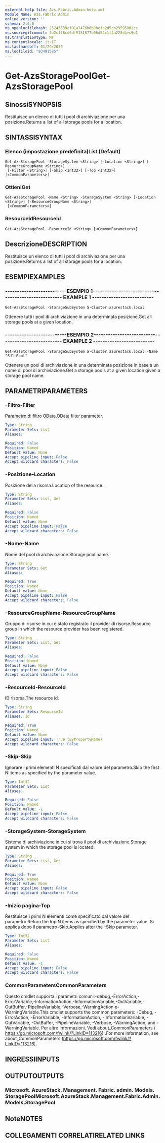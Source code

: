 ```yaml
---
external help file: Azs.Fabric.Admin-help.xml
Module Name: Azs.Fabric.Admin
online version: ''
schema: 2.0.0
ms.openlocfilehash: 25243539ef01a7476b6b0befb2d5cb29595001ce
ms.sourcegitcommit: 4d2c178cd6df9151877b08d54c1f4a228dbec9d1
ms.translationtype: MT
ms.contentlocale: it-IT
ms.lasthandoff: 01/29/2020
ms.locfileid: "93491585"
---
```

# <span data-ttu-id="eb94c-101">Get-AzsStoragePool</span><span class="sxs-lookup"><span data-stu-id="eb94c-101">Get-AzsStoragePool</span></span>

## <span data-ttu-id="eb94c-102">Sinossi</span><span class="sxs-lookup"><span data-stu-id="eb94c-102">SYNOPSIS</span></span>
<span data-ttu-id="eb94c-103">Restituisce un elenco di tutti i pool di archiviazione per una posizione.</span><span class="sxs-lookup"><span data-stu-id="eb94c-103">Returns a list of all storage pools for a location.</span></span>

## <span data-ttu-id="eb94c-104">SINTASSI</span><span class="sxs-lookup"><span data-stu-id="eb94c-104">SYNTAX</span></span>

### <span data-ttu-id="eb94c-105">Elenco (impostazione predefinita)</span><span class="sxs-lookup"><span data-stu-id="eb94c-105">List (Default)</span></span>
```
Get-AzsStoragePool -StorageSystem <String> [-Location <String>] [-ResourceGroupName <String>]
 [-Filter <String>] [-Skip <Int32>] [-Top <Int32>] [<CommonParameters>]
```

### <span data-ttu-id="eb94c-106">Ottieni</span><span class="sxs-lookup"><span data-stu-id="eb94c-106">Get</span></span>
```
Get-AzsStoragePool -Name <String> -StorageSystem <String> [-Location <String>] [-ResourceGroupName <String>]
 [<CommonParameters>]
```

### <span data-ttu-id="eb94c-107">ResourceId</span><span class="sxs-lookup"><span data-stu-id="eb94c-107">ResourceId</span></span>
```
Get-AzsStoragePool -ResourceId <String> [<CommonParameters>]
```

## <span data-ttu-id="eb94c-108">Descrizione</span><span class="sxs-lookup"><span data-stu-id="eb94c-108">DESCRIPTION</span></span>
<span data-ttu-id="eb94c-109">Restituisce un elenco di tutti i pool di archiviazione per una posizione.</span><span class="sxs-lookup"><span data-stu-id="eb94c-109">Returns a list of all storage pools for a location.</span></span>

## <span data-ttu-id="eb94c-110">ESEMPI</span><span class="sxs-lookup"><span data-stu-id="eb94c-110">EXAMPLES</span></span>

### <span data-ttu-id="eb94c-111">--------------------------ESEMPIO 1--------------------------</span><span class="sxs-lookup"><span data-stu-id="eb94c-111">-------------------------- EXAMPLE 1 --------------------------</span></span>
```
Get-AzsStoragePool -StorageSubSystem S-Cluster.azurestack.local
```

<span data-ttu-id="eb94c-112">Ottenere tutti i pool di archiviazione in una determinata posizione.</span><span class="sxs-lookup"><span data-stu-id="eb94c-112">Get all storage pools at a given location.</span></span>

### <span data-ttu-id="eb94c-113">--------------------------ESEMPIO 2--------------------------</span><span class="sxs-lookup"><span data-stu-id="eb94c-113">-------------------------- EXAMPLE 2 --------------------------</span></span>
```
Get-AzsStoragePool -StorageSubSystem S-Cluster.azurestack.local -Name "SU1_Pool"
```

<span data-ttu-id="eb94c-114">Ottenere un pool di archiviazione in una determinata posizione in base a un nome di pool di archiviazione.</span><span class="sxs-lookup"><span data-stu-id="eb94c-114">Get a storage pools at a given location given a storage pool name.</span></span>

## <span data-ttu-id="eb94c-115">PARAMETRI</span><span class="sxs-lookup"><span data-stu-id="eb94c-115">PARAMETERS</span></span>

### <span data-ttu-id="eb94c-116">-Filtro</span><span class="sxs-lookup"><span data-stu-id="eb94c-116">-Filter</span></span>
<span data-ttu-id="eb94c-117">Parametro di filtro OData.</span><span class="sxs-lookup"><span data-stu-id="eb94c-117">OData filter parameter.</span></span>

```yaml
Type: String
Parameter Sets: List
Aliases: 

Required: False
Position: Named
Default value: None
Accept pipeline input: False
Accept wildcard characters: False
```

### <span data-ttu-id="eb94c-118">-Posizione</span><span class="sxs-lookup"><span data-stu-id="eb94c-118">-Location</span></span>
<span data-ttu-id="eb94c-119">Posizione della risorsa.</span><span class="sxs-lookup"><span data-stu-id="eb94c-119">Location of the resource.</span></span>

```yaml
Type: String
Parameter Sets: List, Get
Aliases: 

Required: False
Position: Named
Default value: None
Accept pipeline input: False
Accept wildcard characters: False
```

### <span data-ttu-id="eb94c-120">-Nome</span><span class="sxs-lookup"><span data-stu-id="eb94c-120">-Name</span></span>
<span data-ttu-id="eb94c-121">Nome del pool di archiviazione.</span><span class="sxs-lookup"><span data-stu-id="eb94c-121">Storage pool name.</span></span>

```yaml
Type: String
Parameter Sets: Get
Aliases: 

Required: True
Position: Named
Default value: None
Accept pipeline input: False
Accept wildcard characters: False
```

### <span data-ttu-id="eb94c-122">-ResourceGroupName</span><span class="sxs-lookup"><span data-stu-id="eb94c-122">-ResourceGroupName</span></span>
<span data-ttu-id="eb94c-123">Gruppo di risorse in cui è stato registrato il provider di risorse.</span><span class="sxs-lookup"><span data-stu-id="eb94c-123">Resource group in which the resource provider has been registered.</span></span>

```yaml
Type: String
Parameter Sets: List, Get
Aliases: 

Required: False
Position: Named
Default value: None
Accept pipeline input: False
Accept wildcard characters: False
```

### <span data-ttu-id="eb94c-124">-ResourceId</span><span class="sxs-lookup"><span data-stu-id="eb94c-124">-ResourceId</span></span>
<span data-ttu-id="eb94c-125">ID risorsa.</span><span class="sxs-lookup"><span data-stu-id="eb94c-125">The resource id.</span></span>

```yaml
Type: String
Parameter Sets: ResourceId
Aliases: id

Required: True
Position: Named
Default value: None
Accept pipeline input: True (ByPropertyName)
Accept wildcard characters: False
```

### <span data-ttu-id="eb94c-126">-Skip</span><span class="sxs-lookup"><span data-stu-id="eb94c-126">-Skip</span></span>
<span data-ttu-id="eb94c-127">Ignorare i primi elementi N specificati dal valore del parametro.</span><span class="sxs-lookup"><span data-stu-id="eb94c-127">Skip the first N items as specified by the parameter value.</span></span>

```yaml
Type: Int32
Parameter Sets: List
Aliases: 

Required: False
Position: Named
Default value: -1
Accept pipeline input: False
Accept wildcard characters: False
```

### <span data-ttu-id="eb94c-128">-StorageSystem</span><span class="sxs-lookup"><span data-stu-id="eb94c-128">-StorageSystem</span></span>
<span data-ttu-id="eb94c-129">Sistema di archiviazione in cui si trova il pool di archiviazione.</span><span class="sxs-lookup"><span data-stu-id="eb94c-129">Storage system in which the storage pool is located.</span></span>

```yaml
Type: String
Parameter Sets: List, Get
Aliases: 

Required: True
Position: Named
Default value: None
Accept pipeline input: False
Accept wildcard characters: False
```

### <span data-ttu-id="eb94c-130">-Inizio pagina</span><span class="sxs-lookup"><span data-stu-id="eb94c-130">-Top</span></span>
<span data-ttu-id="eb94c-131">Restituisce i primi N elementi come specificato dal valore del parametro.</span><span class="sxs-lookup"><span data-stu-id="eb94c-131">Return the top N items as specified by the parameter value.</span></span>
<span data-ttu-id="eb94c-132">Si applica dopo il parametro-Skip.</span><span class="sxs-lookup"><span data-stu-id="eb94c-132">Applies after the -Skip parameter.</span></span>

```yaml
Type: Int32
Parameter Sets: List
Aliases: 

Required: False
Position: Named
Default value: -1
Accept pipeline input: False
Accept wildcard characters: False
```

### <span data-ttu-id="eb94c-133">CommonParameters</span><span class="sxs-lookup"><span data-stu-id="eb94c-133">CommonParameters</span></span>
<span data-ttu-id="eb94c-134">Questo cmdlet supporta i parametri comuni:-debug,-ErrorAction,-ErrorVariable,-InformationAction,-InformationVariable,-OutVariable,-OutBuffer,-PipelineVariable,-Verbose,-WarningAction e-WarningVariable.</span><span class="sxs-lookup"><span data-stu-id="eb94c-134">This cmdlet supports the common parameters: -Debug, -ErrorAction, -ErrorVariable, -InformationAction, -InformationVariable, -OutVariable, -OutBuffer, -PipelineVariable, -Verbose, -WarningAction, and -WarningVariable.</span></span> <span data-ttu-id="eb94c-135">Per altre informazioni, Vedi about_CommonParameters ( https://go.microsoft.com/fwlink/?LinkID=113216) .</span><span class="sxs-lookup"><span data-stu-id="eb94c-135">For more information, see about_CommonParameters (https://go.microsoft.com/fwlink/?LinkID=113216).</span></span>

## <span data-ttu-id="eb94c-136">INGRESSI</span><span class="sxs-lookup"><span data-stu-id="eb94c-136">INPUTS</span></span>

## <span data-ttu-id="eb94c-137">OUTPUT</span><span class="sxs-lookup"><span data-stu-id="eb94c-137">OUTPUTS</span></span>

### <span data-ttu-id="eb94c-138">Microsoft. AzureStack. Management. Fabric. admin. Models. StoragePool</span><span class="sxs-lookup"><span data-stu-id="eb94c-138">Microsoft.AzureStack.Management.Fabric.Admin.Models.StoragePool</span></span>

## <span data-ttu-id="eb94c-139">Note</span><span class="sxs-lookup"><span data-stu-id="eb94c-139">NOTES</span></span>

## <span data-ttu-id="eb94c-140">COLLEGAMENTI CORRELATI</span><span class="sxs-lookup"><span data-stu-id="eb94c-140">RELATED LINKS</span></span>

